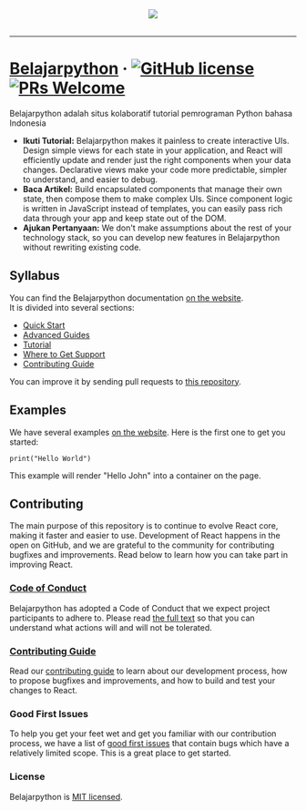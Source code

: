 <div align="center">
  <img src="https://belajarpython.com/images/logo-belajarpython-for-github.png"><br><br>
</div>

-----------------

# [Belajarpython](https://www.belajarpython.com/) &middot; [![GitHub license](https://img.shields.io/badge/license-MIT-blue.svg)](https://github.com/belajarpythoncom/belajarpython.com/blob/master/LICENSE)  [![PRs Welcome](https://img.shields.io/badge/PRs-welcome-brightgreen.svg)](https://belajarpython.com/docs/how-to-contribute.html)

Belajarpython adalah situs kolaboratif tutorial pemrograman Python bahasa Indonesia 

* **Ikuti Tutorial:** Belajarpython makes it painless to create interactive UIs. Design simple views for each state in your application, and React will efficiently update and render just the right components when your data changes. Declarative views make your code more predictable, simpler to understand, and easier to debug.
* **Baca Artikel:** Build encapsulated components that manage their own state, then compose them to make complex UIs. Since component logic is written in JavaScript instead of templates, you can easily pass rich data through your app and keep state out of the DOM.
* **Ajukan Pertanyaan:** We don't make assumptions about the rest of your technology stack, so you can develop new features in Belajarpython without rewriting existing code.

## Syllabus

You can find the Belajarpython documentation [on the website](https://www.belajarpython.com/docs).  
It is divided into several sections:

* [Quick Start](https://belajarpython.org/docs/)
* [Advanced Guides](https://belajarpython.org/docs/advanced.html)
* [Tutorial](https://belajarpython.org/tutorial/tutorial.html)
* [Where to Get Support](https://belajarpython.org/community/support.html)
* [Contributing Guide](https://belajarpython.org/docs/how-to-contribute.html)

You can improve it by sending pull requests to [this repository](https://github.com/belajarpythoncom/belajarpython.com).

## Examples

We have several examples [on the website](https://belajarpython.com/). Here is the first one to get you started:

`print("Hello World")`

This example will render "Hello John" into a container on the page.


## Contributing

The main purpose of this repository is to continue to evolve React core, making it faster and easier to use. Development of React happens in the open on GitHub, and we are grateful to the community for contributing bugfixes and improvements. Read below to learn how you can take part in improving React.

### [Code of Conduct](https://belajarpython.com/docs/codeofconduct)

Belajarpython has adopted a Code of Conduct that we expect project participants to adhere to. Please read [the full text](https://code.facebook.com/codeofconduct) so that you can understand what actions will and will not be tolerated.

### [Contributing Guide](https://belajarpython.com/contributing/how-to-contribute.html)

Read our [contributing guide](https://belajarpython.org/contributing/how-to-contribute.html) to learn about our development process, how to propose bugfixes and improvements, and how to build and test your changes to React.

### Good First Issues

To help you get your feet wet and get you familiar with our contribution process, we have a list of [good first issues](https://github.com/belajarpythoncom/belajarpythoncom.com/issues) that contain bugs which have a relatively limited scope. This is a great place to get started.

### License

Belajarpython is [MIT licensed](./LICENSE).
